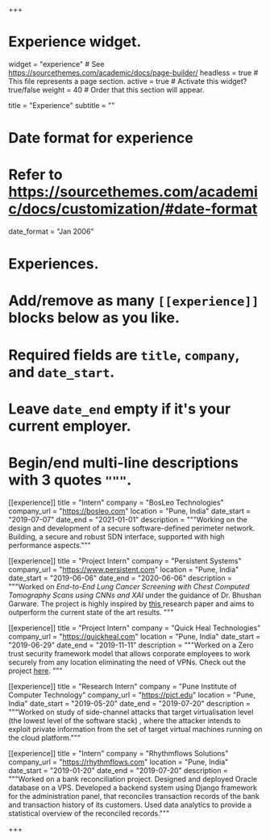 +++
# Experience widget.
widget = "experience"  # See https://sourcethemes.com/academic/docs/page-builder/
headless = true  # This file represents a page section.
active = true  # Activate this widget? true/false
weight = 40  # Order that this section will appear.

title = "Experience"
subtitle = ""

# Date format for experience
#   Refer to https://sourcethemes.com/academic/docs/customization/#date-format
date_format = "Jan 2006"

# Experiences.
#   Add/remove as many `[[experience]]` blocks below as you like.
#   Required fields are `title`, `company`, and `date_start`.
#   Leave `date_end` empty if it's your current employer.
#   Begin/end multi-line descriptions with 3 quotes `"""`.

[[experience]]
  title = "Intern"
  company = "BosLeo Technologies"
  company_url = "https://bosleo.com"
  location = "Pune, India"
  date_start = "2019-07-07"
  date_end = "2021-01-01"
  description = """Working on the design and development of a secure software-defined perimeter network. Building, a secure and robust SDN interface, supported with high performance aspects."""


[[experience]]
  title = "Project Intern"
  company = "Persistent Systems"
  company_url = "https://www.persistent.com"
  location = "Pune, India"
  date_start = "2019-06-06"
  date_end = "2020-06-06"
  description = """Worked on <i> End-to-End Lung Cancer Screening with Chest Computed Tomography Scans using CNNs and XAI </i> under the guidance of Dr. Bhushan Garware. The project is highly inspired by <a href="https://www.nature.com/articles/s41591-019-0447-x"> this </a> research paper and aims to outperform the current state of the art results.  """
  
[[experience]]
  title = "Project Intern"
  company = "Quick Heal Technologies"
  company_url = "https://quickheal.com"
  location = "Pune, India"
  date_start = "2019-06-29"
  date_end = "2019-11-11"
  description = """Worked on a Zero trust security framework model that allows corporate employees to work securely from any location eliminating the need of VPNs. Check out the project <a href="https://github.com/chaitanyarahalkar/Quick-Heal-Project">here</a>. """


[[experience]]
  title = "Research Intern"
  company = "Pune Institute of Computer Technology"
  company_url = "https://pict.edu"
  location = "Pune, India"
  date_start = "2019-05-20"
  date_end = "2019-07-20"
  description = """Worked on study of side-channel attacks that target virtualisation level (the lowest level of the software stack)   , where the attacker intends to exploit private information from the set of target virtual machines running on the cloud platform."""


[[experience]]
  title = "Intern"
  company = "Rhythmflows Solutions"
  company_url = "https://rhythmflows.com"
  location = "Pune, India"
  date_start = "2019-01-20"
  date_end = "2019-07-20"
  description = """Worked on a bank reconciliation project. Designed and deployed Oracle database on a VPS. Developed a backend system using Django framework for the administration panel, that reconciles transaction records of the bank and transaction history of its customers. Used data analytics to provide a statistical overview of the reconciled records."""


+++
